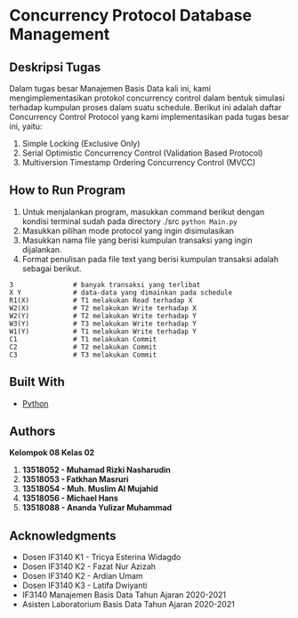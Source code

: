 # Concurrency Protocol Database Management

## Deskripsi Tugas
Dalam tugas besar Manajemen Basis Data kali ini, kami mengimplementasikan protokol concurrency control dalam bentuk simulasi terhadap kumpulan proses dalam suatu schedule. Berikut ini adalah daftar Concurrency Control Protocol yang kami implementasikan pada tugas besar ini, yaitu:
1. Simple Locking (Exclusive Only)
2. Serial Optimistic Concurrency Control (Validation Based Protocol)
3. Multiversion Timestamp Ordering Concurrency Control (MVCC)

## How to Run Program
1. Untuk menjalankan program, masukkan command berikut dengan kondisi terminal sudah pada directory ./src
```python Main.py```
1. Masukkan pilihan mode protocol yang ingin disimulasikan
2. Masukkan nama file yang berisi kumpulan transaksi yang ingin dijalankan.
3. Format penulisan pada file text yang berisi kumpulan transaksi adalah sebagai berikut.
```
3               # banyak transaksi yang terlibat
X Y             # data-data yang dimainkan pada schedule
R1(X)           # T1 melakukan Read terhadap X
W2(X)           # T2 melakukan Write terhadap X
W2(Y)           # T2 melakukan Write terhadap Y
W3(Y)           # T3 melakukan Write terhadap Y
W1(Y)           # T1 melakukan Write terhadap Y
C1              # T1 melakukan Commit
C2              # T2 melakukan Commit
C3              # T3 melakukan Commit
```

## Built With

- [Python](https://www.python.org/)

## Authors

**Kelompok 08 Kelas 02**
1. **13518052 - Muhamad Rizki Nasharudin**
2. **13518053 - Fatkhan Masruri**
3. **13518054 - Muh. Muslim Al Mujahid**
4. **13518056 - Michael Hans**
5. **13518088 - Ananda Yulizar Muhammad**

## Acknowledgments

- Dosen IF3140 K1 - Tricya Esterina Widagdo
- Dosen IF3140 K2 - Fazat Nur Azizah
- Dosen IF3140 K2 - Ardian Umam
- Dosen IF3140 K3 - Latifa Dwiyanti
- IF3140 Manajemen Basis Data Tahun Ajaran 2020-2021
- Asisten Laboratorium Basis Data Tahun Ajaran 2020-2021